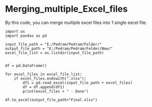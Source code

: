 # Merging_multiple_Excel_files
By this code, you can merge multiple excel files into 1 single excel file.

    import os
    import pandas as pd

    input_file_path = "E:/Pedram/Pedram/Folder/"
    output_file_path = "E:/Pedram/Pedram/Folder/New/"
    excel_file_list = os.listdir(input_file_path)


    df = pd.DataFrame()

    for excel_files in excel_file_list:
        if excel_files.endswith(".xlsx"):
            df1 = pd.read_excel(input_file_path + excel_files)
            df = df.append(df1)
            print(excel_files + " - Done")

    df.to_excel(output_file_path+"Final.xlsx")

